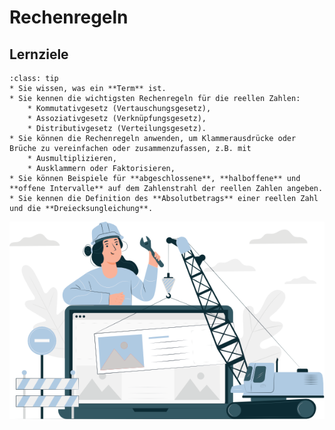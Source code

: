 # Rechenregeln

## Lernziele

```{admonition} Lernziele
:class: tip
* Sie wissen, was ein **Term** ist. 
* Sie kennen die wichtigsten Rechenregeln für die reellen Zahlen:
	* Kommutativgesetz (Vertauschungsgesetz),
	* Assoziativgesetz (Verknüpfungsgesetz),
	* Distributivgesetz (Verteilungsgesetz).
* Sie können die Rechenregeln anwenden, um Klammerausdrücke oder Brüche zu vereinfachen oder zusammenzufassen, z.B. mit 
	* Ausmultiplizieren,
	* Ausklammern oder Faktorisieren,
* Sie können Beispiele für **abgeschlossene**, **halboffene** und **offene Intervalle** auf dem Zahlenstrahl der reellen Zahlen angeben.
* Sie kennen die Definition des **Absolutbetrags** einer reellen Zahl und die **Dreiecksungleichung**.
```


![hint: work in progress](../pics/work_in_progress.png)